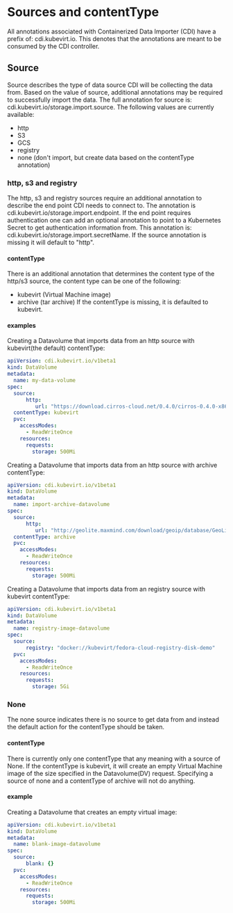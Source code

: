 # Sources and contentType
All annotations associated with Containerized Data Importer (CDI) have a prefix of: cdi.kubevirt.io. This denotes that the annotations are meant to be consumed by the CDI controller.

## Source
Source describes the type of data source CDI will be collecting the data from. Based on the value of source, additional annotations may be required to successfully import the data. The full annotation for source is: cdi.kubevirt.io/storage.import.source. The following values are currently available:
* http
* S3
* GCS
* registry
* none (don't import, but create data based on the contentType annotation)

### http, s3 and registry
The http, s3 and registry sources require an additional annotation to describe the end point CDI needs to connect to. The annotation is cdi.kubevirt.io/storage.import.endpoint. If the end point requires authentication one can add an optional annotation to point to a Kubernetes Secret to get authentication information from. This annotation is: cdi.kubevirt.io/storage.import.secretName. If the source annotation is missing it will default to "http".

#### contentType
There is an additional annotation that determines the content type of the http/s3 source, the content type can be one of the following:
* kubevirt (Virtual Machine image)
* archive (tar archive)
If the contentType is missing, it is defaulted to kubevirt.

#### examples
Creating a Datavolume that imports data from an http source with kubevirt(the default) contentType:
```yaml
apiVersion: cdi.kubevirt.io/v1beta1
kind: DataVolume
metadata:
  name: my-data-volume
spec:
  source:
      http:
         url: "https://download.cirros-cloud.net/0.4.0/cirros-0.4.0-x86_64-disk.img"
  contentType: kubevirt
  pvc:
    accessModes:
      - ReadWriteOnce
    resources:
      requests:
        storage: 500Mi
```

Creating a Datavolume that imports data from an http source with archive contentType:
```yaml
apiVersion: cdi.kubevirt.io/v1beta1
kind: DataVolume
metadata:
  name: import-archive-datavolume
spec:
  source:
      http:
         url: "http://geolite.maxmind.com/download/geoip/database/GeoLite2-Country.tar.gz"
  contentType: archive
  pvc:
    accessModes:
      - ReadWriteOnce
    resources:
      requests:
        storage: 500Mi
```

Creating a Datavolume that imports data from an registry source with kubevirt contentType:
```yaml
apiVersion: cdi.kubevirt.io/v1beta1
kind: DataVolume
metadata:
  name: registry-image-datavolume
spec:
  source:
      registry: "docker://kubevirt/fedora-cloud-registry-disk-demo"
  pvc:
    accessModes:
      - ReadWriteOnce
    resources:
      requests:
        storage: 5Gi
```

### None
The none source indicates there is no source to get data from and instead the default action for the contentType should be taken.

#### contentType
There is currently only one contentType that any meaning with a source of None. If the contentType is kubevirt, it will create an empty Virtual Machine image of the size specified in the Datavolume(DV) request. Specifying a source of none and a contentType of archive will not do anything.

#### example
Creating a Datavolume that creates an empty virtual image:
```yaml
apiVersion: cdi.kubevirt.io/v1beta1
kind: DataVolume
metadata:
  name: blank-image-datavolume
spec:
  source:
      blank: {}
  pvc:
    accessModes:
      - ReadWriteOnce
    resources:
      requests:
        storage: 500Mi
```

